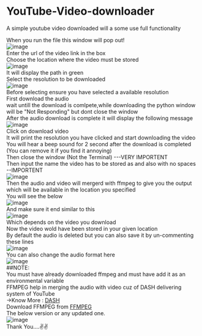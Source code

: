 # YouTube-Video-downloader  
A simple youtube video downloaded will a some use full functionality  

When you run the file this window will pop out!  
![image](https://user-images.githubusercontent.com/73524123/118356556-799bb680-b593-11eb-87cf-545e2f2d222c.png)  
Enter the url of the video link in the box  
Choose the location where the video must be stored  
![image](https://user-images.githubusercontent.com/73524123/118356658-f75fc200-b593-11eb-8534-8012104c7a3f.png)  
It will display the path in green  
Select the resolution to be downloaded  
![image](https://user-images.githubusercontent.com/73524123/118356678-0e9eaf80-b594-11eb-873e-66638acf17f4.png)  
Before selecting ensure you have selected a available resolution  
First download the audio  
wait untill the download is comlpete,while downloading the python window will be "Not Responding" but dont close the window  
After the audio download is complete it will display the following message  
![image](https://user-images.githubusercontent.com/73524123/118356730-4e659700-b594-11eb-8474-81bb1a1cdd4a.png)  
Click on download video  
It will print the resolution you have clicked and start downloading the video  
You will hear a beep sound for 2 second after the download is completed (You can remove it if you find it annoying)  
Then close the window (Not the Terminal) ---VERY IMPORTENT  
Then input the name the video has to be stored as and also with no spaces --IMPORTENT  
![image](https://user-images.githubusercontent.com/73524123/118356927-1743b580-b595-11eb-81d3-17e4c5190fce.png)  
Then the audio and video will mergerd with ffmpeg to give you the output which will be available in the location you specified  
You will see the below  
![image](https://user-images.githubusercontent.com/73524123/118356968-4823ea80-b595-11eb-861b-8cdf90ad818a.png)  
And make sure it end similar to this  
![image](https://user-images.githubusercontent.com/73524123/118356987-612c9b80-b595-11eb-8613-b7e8ca1f5119.png)  
Which depends on the video you download  
Now the video wold have been stored in your given location  
By default the audio is deleted but you can also save it by un-commenting these lines  
![image](https://user-images.githubusercontent.com/73524123/118357229-a4d3d500-b596-11eb-99e1-b435b8e98f37.png)  
You can also change the audio format here  
![image](https://user-images.githubusercontent.com/73524123/118357244-c2a13a00-b596-11eb-97e0-00d73cc004ba.png)  
##NOTE:  
You must have already downloaded ffmpeg and must have add it as an environmental variable  
FFMPEG help in merging the audio with video cuz of DASH delivering system of YouTube   
->Know More : [DASH](https://developers.google.com/youtube/v3/live/guides/encoding-with-dash)  
Download FFMPEG from [FFMPEG](https://github.com/BtbN/FFmpeg-Builds/releases)  
The below version or any updated one.  
![image](https://user-images.githubusercontent.com/73524123/118357385-815d5a00-b597-11eb-833c-3b2bccad4b51.png)  
Thank You....✌✌  
  
